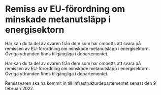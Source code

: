# Remiss av EU-förordning om minskade metanutsläpp i energisektorn

Här kan du ta del av svaren från dem som har ombetts att svara på remissen av EU-förordning om minskade metanutsläpp i energisektorn. Övriga yttranden finns tillgängliga i departementet.

Här kan du ta del av svaren från dem som har ombetts att svara på remissen av EU-förordning om minskade metanutsläpp i energisektorn. Övriga yttranden finns tillgängliga i departementet.

Remissvaren ska ha kommit in till Infrastrukturdepartementet senast den 9 februari 2022.
